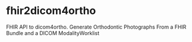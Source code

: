# fhir2dicom4ortho
FHIR API to dicom4ortho. Generate Orthodontic Photographs From a FHIR Bundle and a DICOM ModalityWorklist
